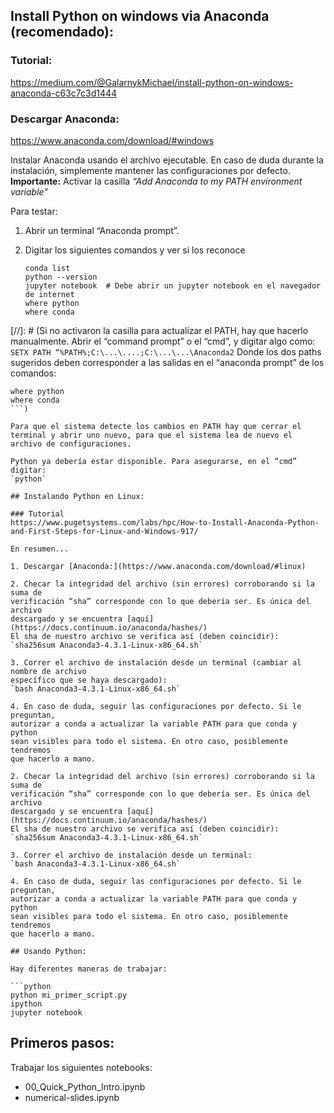 
## Install Python on windows via Anaconda (recomendado):

### Tutorial:
https://medium.com/@GalarnykMichael/install-python-on-windows-anaconda-c63c7c3d1444

### Descargar Anaconda:
https://www.anaconda.com/download/#windows

Instalar Anaconda usando el archivo ejecutable.
En caso de duda durante la instalación, simplemente mantener las configuraciones por defecto.
**Importante:** Activar la casilla _“Add Anaconda to my PATH environment variable”_

Para testar:
1. Abrir un terminal “Anaconda prompt”.
2. Digitar los siguientes comandos y ver si los reconoce

   ```
   conda list
   python --version
   jupyter notebook  # Debe abrir un jupyter notebook en el navegador de internet
   where python
   where conda
   ```
   
[//]: # (Si no activaron la casilla para actualizar el PATH, hay que hacerlo manualmente.
Abrir el “command prompt” o el “cmd”, y digitar algo como:
`SETX PATH “%PATH%;C:\...\....;C:\...\...\Anaconda2`
Donde los dos paths sugeridos deben corresponder a las salidas en el “anaconda prompt” de los comandos:   
```
where python 
where conda
```)

Para que el sistema detecte los cambios en PATH hay que cerrar el terminal y abrir uno nuevo, para que el sistema lea de nuevo el archivo de configuraciones.

Python ya debería estar disponible. Para asegurarse, en el “cmd” digitar:
`python`

## Instalando Python en Linux:

### Tutorial
https://www.pugetsystems.com/labs/hpc/How-to-Install-Anaconda-Python-and-First-Steps-for-Linux-and-Windows-917/

En resumen...

1. Descargar [Anaconda:](https://www.anaconda.com/download/#linux)

2. Checar la integridad del archivo (sin errores) corroborando si la suma de
verificación “sha” corresponde con lo que debería ser. Es única del archivo
descargado y se encuentra [aquí](https://docs.continuum.io/anaconda/hashes/)
El sha de nuestro archivo se verifica así (deben coincidir):   
`sha256sum Anaconda3-4.3.1-Linux-x86_64.sh`  

3. Correr el archivo de instalación desde un terminal (cambiar al nombre de archivo
específico que se haya descargado):  
`bash Anaconda3-4.3.1-Linux-x86_64.sh`

4. En caso de duda, seguir las configuraciones por defecto. Si le preguntan,
autorizar a conda a actualizar la variable PATH para que conda y python
sean visibles para todo el sistema. En otro caso, posiblemente tendremos
que hacerlo a mano.

2. Checar la integridad del archivo (sin errores) corroborando si la suma de
verificación “sha” corresponde con lo que debería ser. Es única del archivo
descargado y se encuentra [aquí](https://docs.continuum.io/anaconda/hashes/)
El sha de nuestro archivo se verifica así (deben coincidir):   
`sha256sum Anaconda3-4.3.1-Linux-x86_64.sh`  

3. Correr el archivo de instalación desde un terminal:  
`bash Anaconda3-4.3.1-Linux-x86_64.sh`

4. En caso de duda, seguir las configuraciones por defecto. Si le preguntan,
autorizar a conda a actualizar la variable PATH para que conda y python
sean visibles para todo el sistema. En otro caso, posiblemente tendremos
que hacerlo a mano.

## Usando Python:

Hay diferentes maneras de trabajar:

```python
python mi_primer_script.py
ipython
jupyter notebook
```

## Primeros pasos:

Trabajar los siguientes notebooks:

* 00_Quick_Python_Intro.ipynb
* numerical-slides.ipynb








